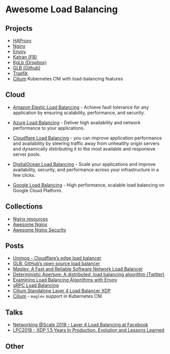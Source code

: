 # Awesome Load Balancing

## Projects

- [HAProxy](http://www.haproxy.org/)
- [Nginx](http://www.nginx.com/)
- [Envoy](https://www.envoyproxy.io)
- [Katran (FB)](https://github.com/facebookincubator/katran)
- [KgLb (Dropbox)](https://github.com/dropbox/kglb)
- [GLB (Github)](https://github.com/github/glb-director)
- [Traefik](https://github.com/containous/traefik/)
- [Cilium](https://cilium.io/) Kubernetes CNI with load-balancing features

## Cloud

- [Amazon Elastic Load Balancing](https://aws.amazon.com/elasticloadbalancing/) - Achieve fault tolerance for any application by ensuring scalability, performance, and security.

- [Azure Load Balancing](https://azure.microsoft.com/en-us/services/load-balancer/) - Deliver high availability and network performance to your applications.

- [Cloudflare Load Balancing](https://www.cloudflare.com/load-balancing/) - you can improve application performance and availability by steering traffic away from unhealthy origin servers and dynamically distributing it to the most available and responsive server pools.

- [DigitalOcean Load Balancing](https://www.digitalocean.com/products/load-balancer/) - Scale your applications and improve availability, security, and performance across your infrastructure in a few clicks.

- [Google Load Balancing](https://cloud.google.com/load-balancing) - High performance, scalable load balancing on Google Cloud Platform.

## Collections

- [Nginx resources](https://github.com/fcambus/nginx-resources)
- [Awesome Nginx](https://github.com/agile6v/awesome-nginx)
- [Awesome Nginx Security](https://github.com/wallarm/awesome-nginx-security)

## Posts

- [Unimog - Cloudflare’s edge load balancer](https://blog.cloudflare.com/unimog-cloudflares-edge-load-balancer/)
- [GLB: GitHub’s open source load balancer](https://github.blog/2018-08-08-glb-director-open-source-load-balancer/)
- [Maglev: A Fast and Reliable Software Network Load Balancer](https://static.googleusercontent.com/media/research.google.com/en//pubs/archive/44824.pdf)
- [Deterministic Aperture: A distributed, load balancing algorithm (Twitter)](https://blog.twitter.com/engineering/en_us/topics/infrastructure/2019/daperture-load-balancer.html)
- [Examining Load Balancing Algorithms with Envoy](https://blog.envoyproxy.io/examining-load-balancing-algorithms-with-envoy-1be643ea121c)
- [gRPC Load Balancing](https://grpc.io/blog/grpc-load-balancing/#proxy-or-client-side)
- [Cilium Standalone Layer 4 Load Balancer XDP](https://cilium.io/blog/2022/04/12/cilium-standalone-L4LB-XDP/)
- [Cilium](https://docs.cilium.io/en/stable/network/kubernetes/kubeproxy-free/#maglev-consistent-hashing) - `maglev` support in Kubernetes CNI

## Talks

- [Networking @Scale 2018 - Layer 4 Load Balancing at Facebook](https://www.facebook.com/watch/?v=2090080137931746)
- [LPC2018 - XDP 1.5 Years In Production. Evolution and Lessons Learned](https://www.youtube.com/watch?v=E1QKn_AjuJk)

## Other
